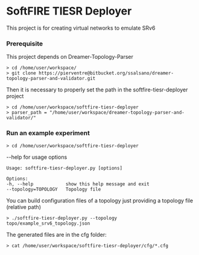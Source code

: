 # SoftFIRE TIESR Deployer  #

This project is for creating virtual networks to emulate SRv6 

### Prerequisite ###

This project depends on Dreamer-Topology-Parser

    > cd /home/user/workspace/
    > git clone https://pierventre@bitbucket.org/ssalsano/dreamer-topology-parser-and-validator.git

Then it is necessary to properly set the path in the softfire-tiesr-deployer project

    > cd /home/user/workspace/softfire-tiesr-deployer
    > parser_path = "/home/user/workspace/dreamer-topology-parser-and-validator/"

### Run an example experiment ###

    > cd /home/user/workspace/softfire-tiesr-deployer

--help for usage options

    Usage: softfire-tiesr-deployer.py [options]

    Options:
    -h, --help            show this help message and exit
    --topology=TOPOLOGY   Topology file

You can build configuration files of a topology just providing a topology file (relative path)

    > ./softfire-tiesr-deployer.py --topology topo/example_srv6_topology.json


The generated files are in the cfg folder: 

    > cat /home/user/workspace/softfire-tiesr-deployer/cfg/*.cfg